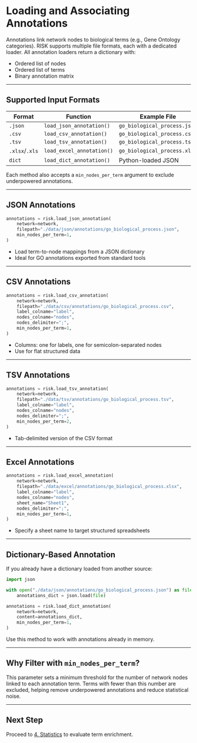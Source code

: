 # Loading and Associating Annotations

Annotations link network nodes to biological terms (e.g., Gene Ontology categories). RISK supports multiple file formats, each with a dedicated loader. All annotation loaders return a dictionary with:

- Ordered list of nodes
- Ordered list of terms
- Binary annotation matrix

---

## Supported Input Formats

| Format       | Function                  | Example File                         |
|--------------|---------------------------|--------------------------------------|
| `.json`      | `load_json_annotation()`  | `go_biological_process.json`         |
| `.csv`       | `load_csv_annotation()`   | `go_biological_process.csv`          |
| `.tsv`       | `load_tsv_annotation()`   | `go_biological_process.tsv`          |
| `.xlsx`/`.xls`| `load_excel_annotation()` | `go_biological_process.xlsx`         |
| `dict`       | `load_dict_annotation()`  | Python-loaded JSON                   |

Each method also accepts a `min_nodes_per_term` argument to exclude underpowered annotations.

---

## JSON Annotations

```python
annotations = risk.load_json_annotation(
    network=network,
    filepath="./data/json/annotations/go_biological_process.json",
    min_nodes_per_term=1,
)
```

- Load term-to-node mappings from a JSON dictionary
- Ideal for GO annotations exported from standard tools

---

## CSV Annotations

```python
annotations = risk.load_csv_annotation(
    network=network,
    filepath="./data/csv/annotations/go_biological_process.csv",
    label_colname="label",
    nodes_colname="nodes",
    nodes_delimiter=";",
    min_nodes_per_term=1,
)
```

- Columns: one for labels, one for semicolon-separated nodes
- Use for flat structured data

---

## TSV Annotations

```python
annotations = risk.load_tsv_annotation(
    network=network,
    filepath="./data/tsv/annotations/go_biological_process.tsv",
    label_colname="label",
    nodes_colname="nodes",
    nodes_delimiter=";",
    min_nodes_per_term=2,
)
```

- Tab-delimited version of the CSV format

---

## Excel Annotations

```python
annotations = risk.load_excel_annotation(
    network=network,
    filepath="./data/excel/annotations/go_biological_process.xlsx",
    label_colname="label",
    nodes_colname="nodes",
    sheet_name="Sheet1",
    nodes_delimiter=";",
    min_nodes_per_term=1,
)
```

- Specify a sheet name to target structured spreadsheets

---

## Dictionary-Based Annotation

If you already have a dictionary loaded from another source:

```python
import json

with open("./data/json/annotations/go_biological_process.json") as file:
    annotations_dict = json.load(file)

annotations = risk.load_dict_annotation(
    network=network,
    content=annotations_dict,
    min_nodes_per_term=1,
)
```

Use this method to work with annotations already in memory.

---

## Why Filter with `min_nodes_per_term`?

This parameter sets a minimum threshold for the number of network nodes linked to each annotation term. Terms with fewer than this number are excluded, helping remove underpowered annotations and reduce statistical noise.

---

## Next Step

Proceed to [4. Statistics](./4_statistics.md) to evaluate term enrichment.
